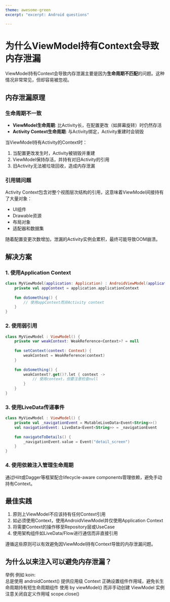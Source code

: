 ```yaml
---
theme: awesome-green
excerpt: "excerpt: Android questions"

---
```


# 为什么ViewModel持有Context会导致内存泄漏

ViewModel持有Context会导致内存泄漏主要是因为**生命周期不匹配**的问题。这种情况非常常见，但却容易被忽视。

## 内存泄漏原理

### 生命周期不一致

- **ViewModel生命周期**: 比Activity长，在配置更改（如屏幕旋转）时仍然存活
- **Activity Context生命周期**: 与Activity绑定，Activity重建时会销毁

当ViewModel持有Activity的Context时：
1. 当配置更改发生时，Activity被销毁并重建
2. ViewModel保持存活，并持有对旧Activity的引用
3. 旧Activity无法被垃圾回收，造成内存泄漏

### 引用链问题

Activity Context包含对整个视图层次结构的引用，这意味着ViewModel间接持有了大量对象：
- UI组件
- Drawable资源
- 布局对象
- 适配器和数据集

随着配置变更次数增加，泄漏的Activity实例会累积，最终可能导致OOM崩溃。

## 解决方案

### 1. 使用Application Context

```kotlin
class MyViewModel(application: Application) : AndroidViewModel(application) {
    private val appContext = application.applicationContext
    
    fun doSomething() {
        // 使用appContext而非Activity context
    }
}
```

### 2. 使用弱引用

```kotlin
class MyViewModel : ViewModel() {
    private var weakContext: WeakReference<Context>? = null
    
    fun setContext(context: Context) {
        weakContext = WeakReference(context)
    }
    
    fun doSomething() {
        weakContext?.get()?.let { context ->
            // 使用context，但要注意检查null
        }
    }
}
```

### 3. 使用LiveData传递事件

```kotlin
class MyViewModel : ViewModel() {
    private val _navigationEvent = MutableLiveData<Event<String>>()
    val navigationEvent: LiveData<Event<String>> = _navigationEvent
    
    fun navigateToDetails() {
        _navigationEvent.value = Event("detail_screen")
    }
}
```

### 4. 使用依赖注入管理生命周期

通过Hilt或Dagger等框架配合lifecycle-aware components管理依赖，避免手动持有Context。

## 最佳实践

1. 原则上ViewModel不应该持有任何Context引用
2. 如必须使用Context，使用AndroidViewModel并仅使用Application Context
3. 将需要Context的操作移至Repository层或UseCase
4. 使用架构组件如LiveData/Flow进行通信而非直接引用

遵循这些原则可以有效避免因ViewModel持有Context导致的内存泄漏问题。

## 为什么以来注入可以避免内存泄漏？
举例 例如 koin:  
总是使用 androidContext() 提供应用级 Context
正确设置组件作用域，避免长生命周期持有短生命周期组件
使用 by viewModel() 而非手动创建 ViewModel 实例
注意关闭自定义作用域 scope.close()